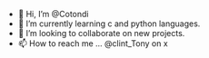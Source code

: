 - 👋 Hi, I’m @Cotondi
- 🌱 I’m currently learning c and python languages.
- 💞️ I’m looking to collaborate on new projects.
- 📫 How to reach me ... @clint_Tony on x                    

<!---
Cotondi/Cotondi is a ✨ special ✨ repository because its `README.md` (this file) appears on your GitHub profile.
You can click the Preview link to take a look at your changes.
--->

